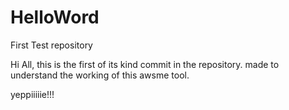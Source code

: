 HelloWord
=========


First Test repository

Hi All, this is the first of its kind commit in the repository. made to understand the working of this awsme tool.

yeppiiiiie!!!
